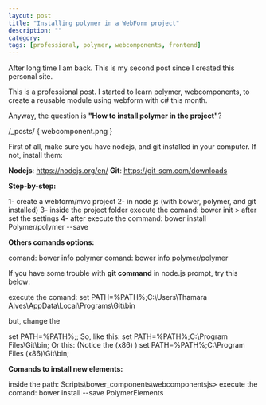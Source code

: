 ```yaml
---
layout: post
title: "Installing polymer in a WebForm project"
description: ""
category: 
tags: [professional, polymer, webcomponents, frontend]
---
```


After long time I am back. This is my second post since I created this personal site.

This is a professional post. I started to learn polymer, webcomponents, to create a reusable module using webform with c# this month.

Anyway, the question is **"How to install polymer in the project"**?

/_posts/ { webcomponent.png  }

First of all, make sure you have nodejs, and git installed in your computer. If not, install them:

**Nodejs**: https://nodejs.org/en/ 
**Git**: https://git-scm.com/downloads


**Step-by-step:**

1- create a webform/mvc project
2- in node js (with bower, polymer, and git installed)
3- inside the project folder execute the comand: bower init > after set the settings
4- after execute the command: bower install Polymer/polymer --save


**Others comands options:**

comand: bower info polymer
comand: bower info polymer/polymer


If you have some trouble with **git command** in node.js prompt, try this below:

execute the comand: set PATH=%PATH%;C:\Users\Thamara Alves\AppData\Local\Programs\Git\bin

but, change the <Name of the computer>

set PATH=%PATH%;<git path>;
So, like this:
set PATH=%PATH%;C:\Program Files\Git\bin;
Or this: (Notice the (x86) )
set PATH=%PATH%;C:\Program Files (x86)\Git\bin;


**Comands to install new elements:**

inside the path: Scripts\bower_components\webcomponentsjs> 
execute the comand: bower install --save PolymerElements